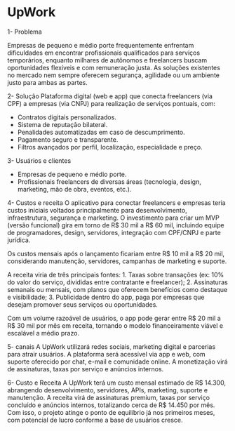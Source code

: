 # UpWork

1- Problema

Empresas de pequeno e médio porte frequentemente enfrentam dificuldades em encontrar profissionais qualificados para serviços temporários, enquanto milhares de autônomos e freelancers buscam oportunidades flexíveis e com remuneração justa. As soluções existentes no mercado nem sempre oferecem segurança, agilidade ou um ambiente justo para ambas as partes.

2- Solução
Plataforma digital (web e app) que conecta freelancers (via CPF) a empresas (via CNPJ) para realização de serviços pontuais, com:
* Contratos digitais personalizados.
* Sistema de reputação bilateral.
* Penalidades automatizadas em caso de descumprimento.
* Pagamento seguro e transparente.
* Filtros avançados por perfil, localização, especialidade e preço.

3- Usuários e clientes
* Empresas de pequeno e médio porte.
* Profissionais freelancers de diversas áreas (tecnologia, design, marketing, mão de obra, eventos, etc.).

4- Custos e receita
O aplicativo para conectar freelancers e empresas teria custos iniciais voltados principalmente para desenvolvimento, infraestrutura, segurança e marketing. O investimento para criar um MVP (versão funcional) gira em torno de R$ 30 mil a R$ 60 mil, incluindo equipe de programadores, design, servidores, integração com CPF/CNPJ e parte jurídica.

Os custos mensais após o lançamento ficariam entre R$ 10 mil a R$ 20 mil, considerando manutenção, servidores, campanhas de marketing e suporte.

A receita viria de três principais fontes:
	1.	Taxas sobre transações (ex: 10% do valor do serviço, divididas entre contratante e freelancer);
	2.	Assinaturas semanais ou mensais, com planos que oferecem benefícios como destaque e visibilidade;
	3.	Publicidade dentro do app, paga por empresas que desejam promover seus serviços ou oportunidades.

Com um volume razoável de usuários, o app pode gerar entre R$ 20 mil a R$ 30 mil por mês em receita, tornando o modelo financeiramente viável e escalável a médio prazo.

5- canais
A UpWork utilizará redes sociais, marketing digital e parcerias para atrair usuários. A plataforma será acessível via app e web, com suporte oferecido por chat, e-mail e comunidade online. A monetização virá de assinaturas, taxas por serviço e anúncios internos.

6- Custo e Receita
A UpWork terá um custo mensal estimado de R$ 14.300, abrangendo desenvolvimento, servidores, APIs, marketing, suporte e manutenção. A receita virá de assinaturas premium, taxas por serviço concluído e anúncios internos, totalizando cerca de R$ 14.450 por mês. Com isso, o projeto atinge o ponto de equilíbrio já nos primeiros meses, com potencial de lucro conforme a base de usuários cresce.

